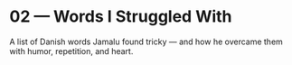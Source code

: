 # 02 — Words I Struggled With

A list of Danish words Jamalu found tricky — and how he overcame them with humor, repetition, and heart.
